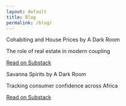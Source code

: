 ```yaml
---
layout: default
title: Blog
permalink: /blog/
---
```


 <div>
  <div class="substack-post-embed"><p lang="en">Cohabiting and House Prices by A Dark Room</p><p>The role of real estate in modern coupling</p><a data-post-link href="https://adarkroom.substack.com/p/cohabiting-and-house-prices">Read on Substack</a></div><script async src="https://substack.com/embedjs/embed.js" charset="utf-8"></script>
   
  <div class="substack-post-embed"><p lang="en">Savanna Spirits by A Dark Room</p><p>Tracking consumer confidence across Africa</p><a data-post-link href="https://adarkroom.substack.com/p/savanna-spirits">Read on Substack</a></div><script async src="https://substack.com/embedjs/embed.js" charset="utf-8"></script>

</div>

